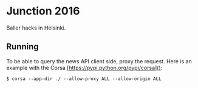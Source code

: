 # Junction 2016

Baller hacks in Helsinki.

## Running

To be able to query the news API client side, proxy the request. Here is an
example with the Corsa [https://pypi.python.org/pypi/corsa]():

```
$ corsa --app-dir ./ --allow-proxy ALL --allow-origin ALL
```

